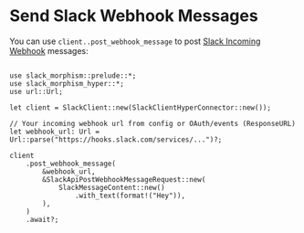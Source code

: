 # Send Slack Webhook Messages

You can use `client..post_webhook_message` to post [Slack Incoming Webhook](https://api.slack.com/messaging/webhooks) messages:

```rust,noplaypen

use slack_morphism::prelude::*;
use slack_morphism_hyper::*;
use url::Url;

let client = SlackClient::new(SlackClientHyperConnector::new());

// Your incoming webhook url from config or OAuth/events (ResponseURL)
let webhook_url: Url = Url::parse("https://hooks.slack.com/services/...")?; 

client
    .post_webhook_message(
        &webhook_url,
        &SlackApiPostWebhookMessageRequest::new(
            SlackMessageContent::new()
                .with_text(format!("Hey")),
        ),
    )
    .await?;
    
```

